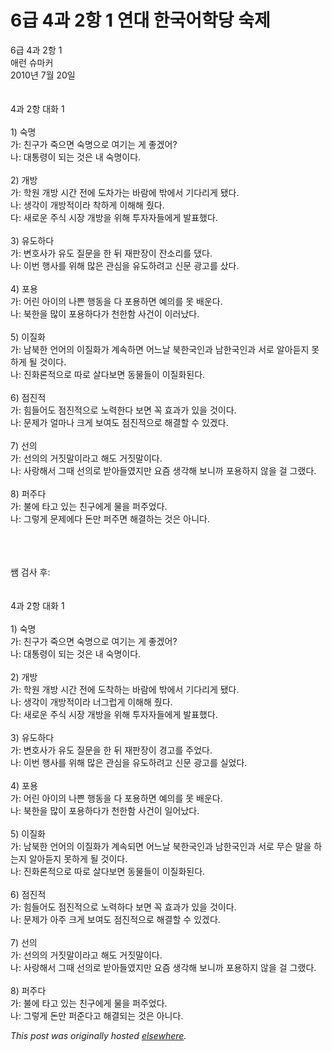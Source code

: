 # 6급 4과 2항 1 연대 한국어학당 숙제

<div>
<p>6&#44553; 4&#44284; 2&#54637; 1<br>&#50528;&#47088; &#49800;&#47560;&#52964;<br>2010&#45380; 7&#50900; 20&#51068;<br><br><br>4&#44284; 2&#54637; &#45824;&#54868; 1<br><br>1) &#49689;&#47749;<br>&#44032;: &#52828;&#44396;&#44032; &#51453;&#51004;&#47732; &#49689;&#47749;&#51004;&#47196; &#50668;&#44592;&#45716; &#44172; &#51339;&#44192;&#50612;?<br>&#45208;: &#45824;&#53685;&#47161;&#51060; &#46104;&#45716; &#44163;&#51008; &#45236; &#49689;&#47749;&#51060;&#45796;.<br><br>2) &#44060;&#48169;<br>&#44032;: &#54617;&#50896; &#44060;&#48169; &#49884;&#44036; &#51204;&#50640; &#46020;&#52264;&#44032;&#45716; &#48148;&#46988;&#50640; &#48150;&#50640;&#49436; &#44592;&#45796;&#47532;&#44172; &#46096;&#45796;.<br>&#45208;: &#49373;&#44033;&#51060; &#44060;&#48169;&#51201;&#51060;&#46972; &#52265;&#54616;&#44172; &#51060;&#54644;&#54644; &#51500;&#45796;.<br>&#45796;: &#49352;&#47196;&#50868; &#51452;&#49885; &#49884;&#51109; &#44060;&#48169;&#51012; &#50948;&#54644; &#53804;&#51088;&#51088;&#46308;&#50640;&#44172; &#48156;&#54364;&#54664;&#45796;.<br><br>3) &#50976;&#46020;&#54616;&#45796;<br>&#44032;: &#48320;&#54840;&#49324;&#44032; &#50976;&#46020; &#51656;&#47928;&#51012; &#54620; &#46244; &#51116;&#54032;&#51109;&#51060; &#51092;&#49548;&#47532;&#47484; &#45844;&#45796;.<br>&#45208;: &#51060;&#48264; &#54665;&#49324;&#47484; &#50948;&#54644; &#47566;&#51008; &#44288;&#49900;&#51012; &#50976;&#46020;&#54616;&#47140;&#44256; &#49888;&#47928; &#44305;&#44256;&#47484; &#49344;&#45796;.<br><br>4) &#54252;&#50857;<br>&#44032;: &#50612;&#47536; &#50500;&#51060;&#51032; &#45208;&#49244; &#54665;&#46041;&#51012; &#45796; &#54252;&#50857;&#54616;&#47732; &#50696;&#51032;&#47484; &#47803; &#48176;&#50868;&#45796;.<br>&#45208;: &#48513;&#54620;&#51012; &#47566;&#51060; &#54252;&#50857;&#54616;&#45796;&#44032; &#52380;&#54620;&#54632; &#49324;&#44148;&#51060; &#51060;&#47084;&#45228;&#45796;.<br><br>5) &#51060;&#51656;&#54868;<br>&#44032;: &#45224;&#48513;&#54620; &#50616;&#50612;&#51032; &#51060;&#51656;&#54868;&#44032; &#44228;&#49549;&#54616;&#47732; &#50612;&#45712;&#45216; &#48513;&#54620;&#44397;&#51064;&#44284; &#45224;&#54620;&#44397;&#51064;&#44284; &#49436;&#47196; &#50508;&#50500;&#46307;&#51648; &#47803;&#54616;&#44172; &#46112; &#44163;&#51060;&#45796;.<br>&#45208;: &#51652;&#54868;&#47200;&#51201;&#51004;&#47196; &#46384;&#47196; &#49332;&#45796;&#48372;&#47732; &#46041;&#47932;&#46308;&#51060; &#51060;&#51656;&#54868;&#46108;&#45796;.<br><br>6) &#51216;&#51652;&#51201;<br>&#44032;: &#55192;&#46308;&#50612;&#46020; &#51216;&#51652;&#51201;&#51004;&#47196; &#45432;&#47141;&#54620;&#45796; &#48372;&#47732; &#44845; &#54952;&#44284;&#44032; &#51080;&#51012; &#44163;&#51060;&#45796;.<br>&#45208;: &#47928;&#51228;&#44032; &#50620;&#47560;&#45208; &#53356;&#44172; &#48372;&#50668;&#46020; &#51216;&#51652;&#51201;&#51004;&#47196; &#54644;&#44208;&#54624; &#49688; &#51080;&#44192;&#45796;.<br><br>7) &#49440;&#51032;<br>&#44032;: &#49440;&#51032;&#51032; &#44144;&#51667;&#47568;&#51060;&#46972;&#44256; &#54644;&#46020; &#44144;&#51667;&#47568;&#51060;&#45796;.<br>&#45208;: &#49324;&#46993;&#54644;&#49436; &#44536;&#46412; &#49440;&#51032;&#47196; &#48155;&#50500;&#46308;&#50688;&#51648;&#47564; &#50836;&#51608; &#49373;&#44033;&#54644; &#48372;&#45768;&#44620; &#54252;&#50857;&#54616;&#51648; &#50506;&#51012; &#44152; &#44536;&#47020;&#45796;.<br><br>8) &#54140;&#51452;&#45796;<br>&#44032;: &#48520;&#50640; &#53440;&#44256; &#51080;&#45716; &#52828;&#44396;&#50640;&#44172; &#47932;&#51012; &#54140;&#51452;&#50632;&#45796;.<br>&#45208;: &#44536;&#47111;&#44172; &#47928;&#51228;&#50640;&#45796; &#46024;&#47564; &#54140;&#51452;&#47732; &#54644;&#44208;&#54616;&#45716; &#44163;&#51008; &#50500;&#45768;&#45796;.</p>
<div><br></div>
<div><br></div>
<div><br></div>
<div>&#49956; &#44160;&#49324; &#54980;:</div>
<div><br></div>
<div><br></div>
<div>4&#44284; 2&#54637; &#45824;&#54868; 1<br><br>1) &#49689;&#47749;<br>&#44032;: &#52828;&#44396;&#44032; &#51453;&#51004;&#47732; &#49689;&#47749;&#51004;&#47196; &#50668;&#44592;&#45716; &#44172; &#51339;&#44192;&#50612;?<br>&#45208;: &#45824;&#53685;&#47161;&#51060; &#46104;&#45716; &#44163;&#51008; &#45236; &#49689;&#47749;&#51060;&#45796;.<br><br>2) &#44060;&#48169;<br>&#44032;: &#54617;&#50896; &#44060;&#48169; &#49884;&#44036; &#51204;&#50640; &#46020;&#52265;&#54616;&#45716; &#48148;&#46988;&#50640; &#48150;&#50640;&#49436; &#44592;&#45796;&#47532;&#44172; &#46096;&#45796;.<br>&#45208;: &#49373;&#44033;&#51060; &#44060;&#48169;&#51201;&#51060;&#46972; &#45320;&#44536;&#47101;&#44172; &#51060;&#54644;&#54644; &#51500;&#45796;.<br>&#45796;: &#49352;&#47196;&#50868; &#51452;&#49885; &#49884;&#51109; &#44060;&#48169;&#51012; &#50948;&#54644; &#53804;&#51088;&#51088;&#46308;&#50640;&#44172; &#48156;&#54364;&#54664;&#45796;.<br><br>3) &#50976;&#46020;&#54616;&#45796;<br>&#44032;: &#48320;&#54840;&#49324;&#44032; &#50976;&#46020; &#51656;&#47928;&#51012; &#54620; &#46244; &#51116;&#54032;&#51109;&#51060; &#44221;&#44256;&#47484; &#51452;&#50632;&#45796;.<br>&#45208;: &#51060;&#48264; &#54665;&#49324;&#47484; &#50948;&#54644; &#47566;&#51008; &#44288;&#49900;&#51012; &#50976;&#46020;&#54616;&#47140;&#44256; &#49888;&#47928; &#44305;&#44256;&#47484; &#49892;&#50632;&#45796;.<br><br>4) &#54252;&#50857;<br>&#44032;: &#50612;&#47536; &#50500;&#51060;&#51032; &#45208;&#49244; &#54665;&#46041;&#51012; &#45796; &#54252;&#50857;&#54616;&#47732; &#50696;&#51032;&#47484; &#47803; &#48176;&#50868;&#45796;.<br>&#45208;: &#48513;&#54620;&#51012; &#47566;&#51060; &#54252;&#50857;&#54616;&#45796;&#44032; &#52380;&#54620;&#54632; &#49324;&#44148;&#51060; &#51068;&#50612;&#45228;&#45796;.<br><br>5) &#51060;&#51656;&#54868;<br>&#44032;: &#45224;&#48513;&#54620; &#50616;&#50612;&#51032; &#51060;&#51656;&#54868;&#44032; &#44228;&#49549;&#46104;&#47732; &#50612;&#45712;&#45216; &#48513;&#54620;&#44397;&#51064;&#44284; &#45224;&#54620;&#44397;&#51064;&#44284; &#49436;&#47196; &#47924;&#49832; &#47568;&#51012; &#54616;&#45716;&#51648; &#50508;&#50500;&#46307;&#51648; &#47803;&#54616;&#44172; &#46112; &#44163;&#51060;&#45796;.<br>&#45208;: &#51652;&#54868;&#47200;&#51201;&#51004;&#47196; &#46384;&#47196; &#49332;&#45796;&#48372;&#47732; &#46041;&#47932;&#46308;&#51060; &#51060;&#51656;&#54868;&#46108;&#45796;.<br><br>6) &#51216;&#51652;&#51201;<br>&#44032;: &#55192;&#46308;&#50612;&#46020; &#51216;&#51652;&#51201;&#51004;&#47196; &#45432;&#47141;&#54616;&#45796; &#48372;&#47732; &#44845; &#54952;&#44284;&#44032; &#51080;&#51012; &#44163;&#51060;&#45796;.<br>&#45208;: &#47928;&#51228;&#44032; &#50500;&#51452; &#53356;&#44172; &#48372;&#50668;&#46020; &#51216;&#51652;&#51201;&#51004;&#47196; &#54644;&#44208;&#54624; &#49688; &#51080;&#44192;&#45796;.<br><br>7) &#49440;&#51032;<br>&#44032;: &#49440;&#51032;&#51032; &#44144;&#51667;&#47568;&#51060;&#46972;&#44256; &#54644;&#46020; &#44144;&#51667;&#47568;&#51060;&#45796;.<br>&#45208;: &#49324;&#46993;&#54644;&#49436; &#44536;&#46412; &#49440;&#51032;&#47196; &#48155;&#50500;&#46308;&#50688;&#51648;&#47564; &#50836;&#51608; &#49373;&#44033;&#54644; &#48372;&#45768;&#44620; &#54252;&#50857;&#54616;&#51648; &#50506;&#51012; &#44152; &#44536;&#47020;&#45796;.<br><br>8) &#54140;&#51452;&#45796;<br>&#44032;: &#48520;&#50640; &#53440;&#44256; &#51080;&#45716; &#52828;&#44396;&#50640;&#44172; &#47932;&#51012; &#54140;&#51452;&#50632;&#45796;.<br>&#45208;: &#44536;&#47111;&#44172; &#46024;&#47564; &#54140;&#51456;&#45796;&#44256; &#54644;&#44208;&#46104;&#45716; &#44163;&#51008; &#50500;&#45768;&#45796;.</div>
</div>


*This post was originally hosted [elsewhere](http://planspace.blogspot.com/2010/07/6-4-2-1.html).*
